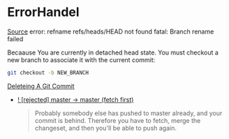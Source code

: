 # ErrorHandel


[Source](https://stackoverflow.com/questions/18382986/git-rename-local-branch-failed)
error: refname refs/heads/HEAD not found
fatal: Branch rename failed

Becaause You are currently in detached head state. 
You must checkout a new branch to associate it with the current commit:
```bash
git checkout -b NEW_BRANCH
```

[Deleteing A Git Commit](https://www.clock.co.uk/insight/deleting-a-git-commit)

- [! [rejected] master -> master (fetch first)](https://stackoverflow.com/questions/28429819/rejected-master-master-fetch-first)
  > Probably somebody else has pushed to master already, and your commit is behind. Therefore you have to fetch, merge the changeset, and then you'll be able to push again.
